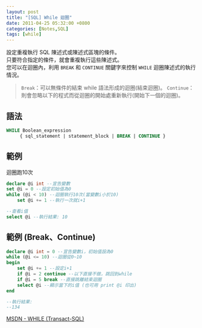 ```yaml
---
layout: post
title: "[SQL] While 迴圈"
date: 2011-04-25 05:32:00 +0800
categories: [Notes,SQL]
tags: [while]
---
```



設定重複執行 SQL 陳述式或陳述式區塊的條件。         
只要符合指定的條件，就會重複執行這些陳述式。        
您可以在迴圈內，利用 `BREAK` 和 `CONTINUE` 關鍵字來控制 `WHILE` 迴圈陳述式的執行情況。

> `Break`：可以無條件的結束 while 語法形成的迴圈(結束迴圈)。
> `Continue`：則會忽略以下的程式而從迴圈的開始處重新執行(開始下一個的迴圈)。

## 語法

```sql
WHILE Boolean_expression   
     { sql_statement | statement_block | BREAK | CONTINUE }  
```

## 範例
迴圈跑10次

```sql
declare @i int --宣告變數
set @i = 0 --設定初始值為0
while (@i < 10) --迴圈執行10次(當變數i小於10)
	set @i += 1 --執行一次就i+1

--查看i值
select @i --執行結果: 10
```


## 範例 (Break、Continue)

```sql
declare @i int = 0 --宣告變數i，初始值設為0
while (@i <= 10) --迴圈從0~10
begin
	set @i += 1 --設定i+1
	if @i = 2 continue --以下直接不做，跳回到while
	if @i = 5 break --直接跳離結束迴圈
	select @i --顯示當下的i值 (也可用 print @i 印出)
end

--執行結果:
--134
```

[MSDN - WHILE (Transact-SQL)](https://learn.microsoft.com/zh-tw/sql/t-sql/language-elements/while-transact-sql?view=sql-server-ver16)